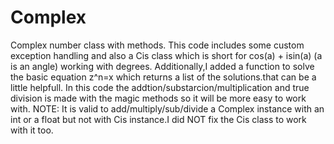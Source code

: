 # Complex
Complex number class with methods.
This code includes some custom exception handling and also a Cis class which is short for cos(a) + isin(a) (a is an angle) working with degrees.
Additionally,I added a function to solve the basic equation z^n=x which returns a list of the solutions.that can be a little helpfull.
In this code the addtion/substarcion/multiplication and true division is made with the magic methods so it will be more easy to work with.
NOTE: It is valid to add/multiply/sub/divide a Complex instance with an int or a float but not with Cis instance.I did NOT fix the Cis class to work with it too.
